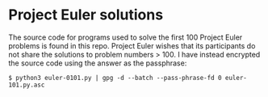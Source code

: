 # Project Euler solutions

The source code for programs used to solve the first 100 Project Euler problems
is found in this repo. Project Euler wishes that its participants do not share
the solutions to problem numbers > 100. I have instead encrypted the source code
using the answer as the passphrase:

```shell
$ python3 euler-0101.py | gpg -d --batch --pass-phrase-fd 0 euler-101.py.asc
```
